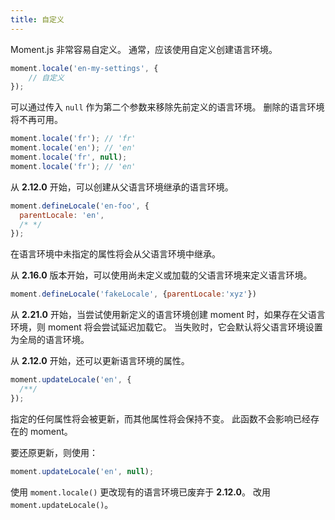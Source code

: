 ```yaml
---
title: 自定义
---
```


Moment.js 非常容易自定义。
通常，应该使用自定义创建语言环境。

```javascript
moment.locale('en-my-settings', {
    // 自定义
});
```

可以通过传入 `null` 作为第二个参数来移除先前定义的语言环境。
删除的语言环境将不再可用。

```javascript
moment.locale('fr'); // 'fr'
moment.locale('en'); // 'en'
moment.locale('fr', null);
moment.locale('fr'); // 'en'
```

从 **2.12.0** 开始，可以创建从父语言环境继承的语言环境。

```javascript
moment.defineLocale('en-foo', {
  parentLocale: 'en',
  /* */
});
```

在语言环境中未指定的属性将会从父语言环境中继承。

从 **2.16.0** 版本开始，可以使用尚未定义或加载的父语言环境来定义语言环境。

```javascript
moment.defineLocale('fakeLocale', {parentLocale:'xyz'})
```

从 **2.21.0** 开始，当尝试使用新定义的语言环境创建 moment 时，如果存在父语言环境，则 moment 将会尝试延迟加载它。
当失败时，它会默认将父语言环境设置为全局的语言环境。

从 **2.12.0** 开始，还可以更新语言环境的属性。

```javascript
moment.updateLocale('en', {
  /**/
});
```

指定的任何属性将会被更新，而其他属性将会保持不变。
此函数不会影响已经存在的 moment。

要还原更新，则使用：

```javascript
moment.updateLocale('en', null);
```

使用 ``moment.locale()`` 更改现有的语言环境已废弃于 **2.12.0**。
改用 ``moment.updateLocale()``。

